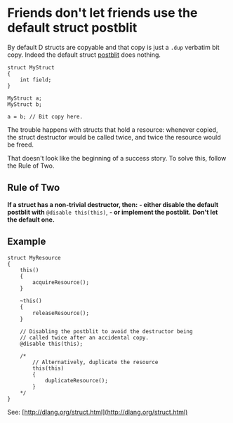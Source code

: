 Friends don't let friends use the default struct postblit
========================================================

By default D structs are copyable and that copy is just a `.dup` verbatim bit copy.
Indeed the default struct [postblit](http://dlang.org/struct.html) does nothing.

```
struct MyStruct
{
    int field;
}

MyStruct a;
MyStruct b;

a = b; // Bit copy here.
```

The trouble happens with structs that hold a resource: whenever copied, the struct destructor would be called twice, and twice the resource would be freed.

That doesn't look like the beginning of a success story. To solve this, follow the Rule of Two.


## Rule of Two

**If a struct has a non-trivial destructor, then:**
**- either disable the default postblit with** `@disable this(this)`,
**- or implement the postblit.**
**Don't let the default one.**


## Example

```
struct MyResource
{
    this()
    {
        acquireResource();
    }

    ~this()
    {
        releaseResource();
    }

    // Disabling the postblit to avoid the destructor being
    // called twice after an accidental copy.
    @disable this(this);

    /*
        // Alternatively, duplicate the resource
        this(this)
        {
            duplicateResource();
        }
    */
}

```



See: [http://dlang.org/struct.html](http://dlang.org/struct.html)

